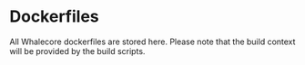 # Dockerfiles

All Whalecore dockerfiles are stored here. Please note that the build context will be provided by the build scripts.